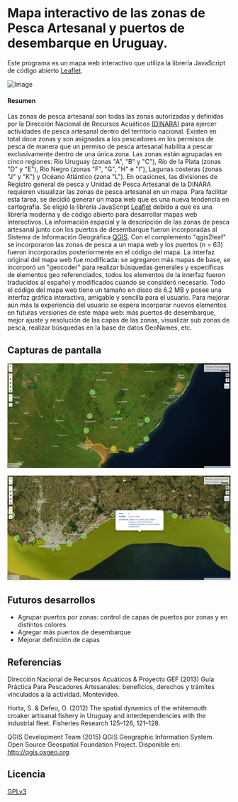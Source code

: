 # Mapa interactivo de las zonas de Pesca Artesanal y puertos de desembarque en Uruguay.

Este programa es un mapa web interactivo que utiliza la librería JavaScript de código abierto [Leaflet](http://leafletjs.com/ "Leaflet webpage").

![Image](http://leafletjs.com/docs/images/logo.png)


#### **Resumen**

Las zonas de pesca artesanal son todas las zonas autorizadas y definidas por la Dirección Nacional de Recursos Acuáticos [(DINARA)](http://www.dinara.gub.uy "DINARA webpage") para ejercer actividades de pesca artesanal dentro del territorio nacional. Existen en total doce zonas y son asignadas a los pescadores en los permisos de pesca de manera que un permiso de pesca artesanal habilita a pescar exclusivamente dentro de una única zona. Las zonas están agrupadas en cinco regiones: Río Uruguay (zonas "A", "B" y "C"), Río de la Plata (zonas "D" y "E"), Río Negro (zonas "F", "G", "H" e "I"), Lagunas costeras (zonas "J" y "K") y Océano Atlántico (zona "L"). En ocasiones, las divisiones de Registro general de pesca y Unidad de Pesca Artesanal de la DINARA requieren visualizar las zonas de pesca artesanal en un mapa. Para facilitar esta tarea, se decidió generar un mapa web que es una nueva tendencia en cartografía. Se eligió la librería JavaScript [Leaflet](http://leafletjs.com/ "Leaflet webpage") debido a que es una librería moderna y de código abierto para desarrollar mapas web interactivos. La información espacial y la descripción de las zonas de pesca artesanal junto con los puertos de desembarque fueron incorporadas al Sistema de Información Geográfica [QGIS](http://www.qgis.org "QGIS webpage"). Con el complemento "qgis2leaf" se incorporaron las zonas de pesca a un mapa web y los puertos (n = 63) fueron incorporados posteriormente en el código del mapa. La interfaz original del mapa web fue modificada: se agregaron más mapas de base, se incorporó un "geocoder" para realizar búsquedas generales y específicas de elementos geo referenciados, todos los elementos de la interfaz fueron traducidos al español y modificados cuando se consideró necesario. Todo el código del mapa web tiene un tamaño en disco de 6.2 MB y posee una interfaz gráfica interactiva, amigable y sencilla para el usuario. Para mejorar aún más la experiencia del usuario se espera incorporar nuevos elementos en futuras versiones de este mapa web: más puertos de desembarque, mejor ajuste y resolución de las capas de las zonas, visualizar sub zonas de pesca, realizar búsquedas en la base de datos GeoNames, etc.

## Capturas de pantalla

![Image](https://raw.githubusercontent.com/guzmanlopez/Zonas-Pesca-Artesanal/master/screenshots/screenshot01.png)

![Image](https://raw.githubusercontent.com/guzmanlopez/Zonas-Pesca-Artesanal/master/screenshots/screenshot02.png)

## Futuros desarrollos

* Agrupar puertos por zonas: control de capas de puertos por zonas y en distintos colores
* Agregar más puertos de desembarque
* Mejorar definición de capas

## Referencias

Dirección Nacional de Recursos Acuáticos & Proyecto GEF (2013) Guía Práctica Para
Pescadores Artesanales: beneficios, derechos y trámites vinculados a la actividad.
Montevideo.

Horta, S. & Defeo, O. (2012) The spatial dynamics of the whitemouth croaker artisanal
fishery in Uruguay and interdependencies with the industrial fleet. Fisheries Research
125–126, 121–128.

QGIS Development Team (2015) QGIS Geographic Information System. Open Source
Geospatial Foundation Project. Disponible en: http://qgis.osgeo.org.

## Licencia
[GPLv3](LICENSE.txt)
